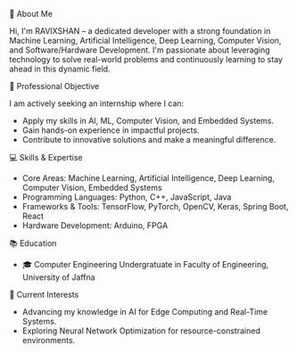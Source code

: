 👋 About Me

Hi, I'm RAVIXSHAN – a dedicated developer with a strong foundation in Machine Learning, Artificial Intelligence, Deep Learning, Computer Vision, and Software/Hardware Development. I'm passionate about leveraging technology to solve real-world problems and continuously learning to stay ahead in this dynamic field.

🚀 Professional Objective

I am actively seeking an internship where I can:  
- Apply my skills in AI, ML, Computer Vision, and Embedded Systems.  
- Gain hands-on experience in impactful projects.  
- Contribute to innovative solutions and make a meaningful difference.

💻 Skills & Expertise

- Core Areas: Machine Learning, Artificial Intelligence, Deep Learning, Computer Vision, Embedded Systems  
- Programming Languages: Python, C++, JavaScript, Java
- Frameworks & Tools: TensorFlow, PyTorch, OpenCV, Keras, Spring Boot, React  
- Hardware Development: Arduino, FPGA   

📚 Education

- 🎓 Computer Engineering Undergratuate in Faculty of Engineering, University of Jaffna

🌱 Current Interests

- Advancing my knowledge in AI for Edge Computing and Real-Time Systems.  
- Exploring Neural Network Optimization for resource-constrained environments.

